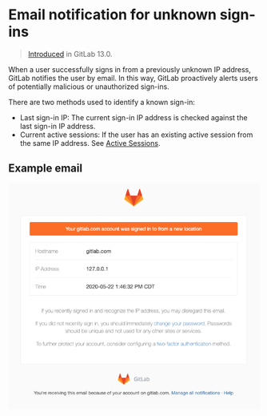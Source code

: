 # Email notification for unknown sign-ins

> [Introduced](https://gitlab.com/gitlab-org/gitlab/-/issues/27211) in GitLab 13.0.

When a user successfully signs in from a previously unknown IP address,
GitLab notifies the user by email. In this way, GitLab proactively alerts users of potentially
malicious or unauthorized sign-ins.

There are two methods used to identify a known sign-in:

- Last sign-in IP: The current sign-in IP address is checked against the last sign-in
  IP address.
- Current active sessions: If the user has an existing active session from the
  same IP address. See [Active Sessions](active_sessions.md).

## Example email

![Unknown sign in email](./img/unknown_sign_in_email_v13_1.png)
